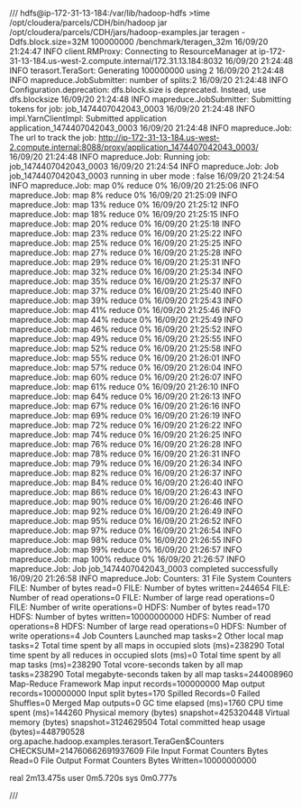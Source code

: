 ///
 hdfs@ip-172-31-13-184:/var/lib/hadoop-hdfs >time /opt/cloudera/parcels/CDH/bin/hadoop jar /opt/cloudera/parcels/CDH/jars/hadoop-examples.jar teragen    -Ddfs.block.size=32M 100000000 /benchmark/teragen_32m
16/09/20 21:24:47 INFO client.RMProxy: Connecting to ResourceManager at ip-172-31-13-184.us-west-2.compute.internal/172.31.13.184:8032
16/09/20 21:24:48 INFO terasort.TeraSort: Generating 100000000 using 2
16/09/20 21:24:48 INFO mapreduce.JobSubmitter: number of splits:2
16/09/20 21:24:48 INFO Configuration.deprecation: dfs.block.size is deprecated. Instead, use dfs.blocksize
16/09/20 21:24:48 INFO mapreduce.JobSubmitter: Submitting tokens for job: job_1474407042043_0003
16/09/20 21:24:48 INFO impl.YarnClientImpl: Submitted application application_1474407042043_0003
16/09/20 21:24:48 INFO mapreduce.Job: The url to track the job: http://ip-172-31-13-184.us-west-2.compute.internal:8088/proxy/application_1474407042043_0003/
16/09/20 21:24:48 INFO mapreduce.Job: Running job: job_1474407042043_0003
16/09/20 21:24:54 INFO mapreduce.Job: Job job_1474407042043_0003 running in uber mode : false
16/09/20 21:24:54 INFO mapreduce.Job:  map 0% reduce 0%
16/09/20 21:25:06 INFO mapreduce.Job:  map 8% reduce 0%
16/09/20 21:25:09 INFO mapreduce.Job:  map 13% reduce 0%
16/09/20 21:25:12 INFO mapreduce.Job:  map 18% reduce 0%
16/09/20 21:25:15 INFO mapreduce.Job:  map 20% reduce 0%
16/09/20 21:25:18 INFO mapreduce.Job:  map 23% reduce 0%
16/09/20 21:25:22 INFO mapreduce.Job:  map 25% reduce 0%
16/09/20 21:25:25 INFO mapreduce.Job:  map 27% reduce 0%
16/09/20 21:25:28 INFO mapreduce.Job:  map 29% reduce 0%
16/09/20 21:25:31 INFO mapreduce.Job:  map 32% reduce 0%
16/09/20 21:25:34 INFO mapreduce.Job:  map 35% reduce 0%
16/09/20 21:25:37 INFO mapreduce.Job:  map 37% reduce 0%
16/09/20 21:25:40 INFO mapreduce.Job:  map 39% reduce 0%
16/09/20 21:25:43 INFO mapreduce.Job:  map 41% reduce 0%
16/09/20 21:25:46 INFO mapreduce.Job:  map 44% reduce 0%
16/09/20 21:25:49 INFO mapreduce.Job:  map 46% reduce 0%
16/09/20 21:25:52 INFO mapreduce.Job:  map 49% reduce 0%
16/09/20 21:25:55 INFO mapreduce.Job:  map 52% reduce 0%
16/09/20 21:25:58 INFO mapreduce.Job:  map 55% reduce 0%
16/09/20 21:26:01 INFO mapreduce.Job:  map 57% reduce 0%
16/09/20 21:26:04 INFO mapreduce.Job:  map 60% reduce 0%
16/09/20 21:26:07 INFO mapreduce.Job:  map 61% reduce 0%
16/09/20 21:26:10 INFO mapreduce.Job:  map 64% reduce 0%
16/09/20 21:26:13 INFO mapreduce.Job:  map 67% reduce 0%
16/09/20 21:26:16 INFO mapreduce.Job:  map 69% reduce 0%
16/09/20 21:26:19 INFO mapreduce.Job:  map 72% reduce 0%
16/09/20 21:26:22 INFO mapreduce.Job:  map 74% reduce 0%
16/09/20 21:26:25 INFO mapreduce.Job:  map 76% reduce 0%
16/09/20 21:26:28 INFO mapreduce.Job:  map 78% reduce 0%
16/09/20 21:26:31 INFO mapreduce.Job:  map 79% reduce 0%
16/09/20 21:26:34 INFO mapreduce.Job:  map 82% reduce 0%
16/09/20 21:26:37 INFO mapreduce.Job:  map 84% reduce 0%
16/09/20 21:26:40 INFO mapreduce.Job:  map 86% reduce 0%
16/09/20 21:26:43 INFO mapreduce.Job:  map 90% reduce 0%
16/09/20 21:26:46 INFO mapreduce.Job:  map 92% reduce 0%
16/09/20 21:26:49 INFO mapreduce.Job:  map 95% reduce 0%
16/09/20 21:26:52 INFO mapreduce.Job:  map 97% reduce 0%
16/09/20 21:26:54 INFO mapreduce.Job:  map 98% reduce 0%
16/09/20 21:26:55 INFO mapreduce.Job:  map 99% reduce 0%
16/09/20 21:26:57 INFO mapreduce.Job:  map 100% reduce 0%
16/09/20 21:26:57 INFO mapreduce.Job: Job job_1474407042043_0003 completed successfully
16/09/20 21:26:58 INFO mapreduce.Job: Counters: 31
        File System Counters
                FILE: Number of bytes read=0
                FILE: Number of bytes written=244654
                FILE: Number of read operations=0
                FILE: Number of large read operations=0
                FILE: Number of write operations=0
                HDFS: Number of bytes read=170
                HDFS: Number of bytes written=10000000000
                HDFS: Number of read operations=8
                HDFS: Number of large read operations=0
                HDFS: Number of write operations=4
        Job Counters
                Launched map tasks=2
                Other local map tasks=2
                Total time spent by all maps in occupied slots (ms)=238290
                Total time spent by all reduces in occupied slots (ms)=0
                Total time spent by all map tasks (ms)=238290
                Total vcore-seconds taken by all map tasks=238290
                Total megabyte-seconds taken by all map tasks=244008960
        Map-Reduce Framework
                Map input records=100000000
                Map output records=100000000
                Input split bytes=170
                Spilled Records=0
                Failed Shuffles=0
                Merged Map outputs=0
                GC time elapsed (ms)=1760
                CPU time spent (ms)=144260
                Physical memory (bytes) snapshot=425320448
                Virtual memory (bytes) snapshot=3124629504
                Total committed heap usage (bytes)=448790528
        org.apache.hadoop.examples.terasort.TeraGen$Counters
                CHECKSUM=214760662691937609
        File Input Format Counters
                Bytes Read=0
        File Output Format Counters
                Bytes Written=10000000000

real    2m13.475s
user    0m5.720s
sys     0m0.777s


///